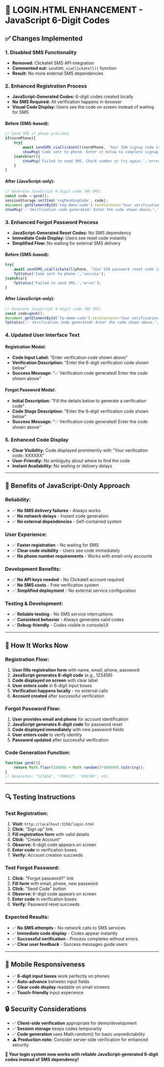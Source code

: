 # 🔧 **LOGIN.HTML ENHANCEMENT - JavaScript 6-Digit Codes**

## ✅ **Changes Implemented**

### **1. Disabled SMS Functionality**
- **Removed:** Clickatell SMS API integration
- **Commented out:** `sendSMS_viaClickatell()` function
- **Result:** No more external SMS dependencies

### **2. Enhanced Registration Process**
- **JavaScript-Generated Codes:** 6-digit codes created locally
- **No SMS Required:** All verification happens in-browser
- **Visual Code Display:** Users see the code on screen instead of waiting for SMS

#### **Before (SMS-based):**
```javascript
// Send SMS if phone provided
if(normPhone){
    try{
        await sendSMS_viaClickatell(normPhone, `Your ISN signup code is ${code}`);
        showMsg('Code sent to phone. Enter it below to complete signup.','success');
    }catch(err){
        showMsg('Failed to send SMS. Check number or try again.','error');
    }
}
```

#### **After (JavaScript-only):**
```javascript
// Generate JavaScript 6-digit code (NO SMS)
const code = gen6();
sessionStorage.setItem('regPendingCode', code);
document.getElementById('reg-demo-code').textContent='Your verification code: '+code;
showMsg('✅ Verification code generated! Enter the code shown above.','success');
```

### **3. Enhanced Forgot Password Process**
- **JavaScript-Generated Reset Codes:** No SMS dependency
- **Immediate Code Display:** Users see reset code instantly
- **Simplified Flow:** No waiting for external SMS delivery

#### **Before (SMS-based):**
```javascript
try{ 
    await sendSMS_viaClickatell(phone, `Your ISN password reset code is ${code}`); 
    fpStatus('Code sent to phone.','success'); 
}catch(e){ 
    fpStatus('Failed to send SMS.','error'); 
}
```

#### **After (JavaScript-only):**
```javascript
// Generate JavaScript 6-digit code (NO SMS)
const code=gen6();
document.getElementById('fp-demo-code').textContent='Your verification code: '+code;
fpStatus('✅ Verification code generated! Enter the code shown above.','success');
```

### **4. Updated User Interface Text**

#### **Registration Modal:**
- **Code Input Label:** "Enter verification code shown above"
- **Verification Description:** "Enter the 6-digit verification code shown below"
- **Success Message:** "✅ Verification code generated! Enter the code shown above"

#### **Forgot Password Modal:**
- **Initial Description:** "Fill the details below to generate a verification code"
- **Code Stage Description:** "Enter the 6-digit verification code shown below"
- **Success Message:** "✅ Verification code generated! Enter the code shown above"

### **5. Enhanced Code Display**
- **Clear Visibility:** Code displayed prominently with "Your verification code: XXXXXX"
- **User-Friendly:** No ambiguity about where to find the code
- **Instant Availability:** No waiting or delivery delays

---

## 🎯 **Benefits of JavaScript-Only Approach**

### **Reliability:**
- ✅ **No SMS delivery failures** - Always works
- ✅ **No network delays** - Instant code generation
- ✅ **No external dependencies** - Self-contained system

### **User Experience:**
- ✅ **Faster registration** - No waiting for SMS
- ✅ **Clear code visibility** - Users see code immediately
- ✅ **No phone number requirements** - Works with email-only accounts

### **Development Benefits:**
- ✅ **No API keys needed** - No Clickatell account required
- ✅ **No SMS costs** - Free verification system
- ✅ **Simplified deployment** - No external service configuration

### **Testing & Development:**
- ✅ **Reliable testing** - No SMS service interruptions
- ✅ **Consistent behavior** - Always generates valid codes
- ✅ **Debug-friendly** - Codes visible in console/UI

---

## 🚀 **How It Works Now**

### **Registration Flow:**
1. **User fills registration form** with name, email, phone, password
2. **JavaScript generates 6-digit code** (e.g., 123456)
3. **Code displayed on screen** with clear label
4. **User enters code** in 6-digit input boxes
5. **Verification happens locally** - no external calls
6. **Account created** after successful verification

### **Forgot Password Flow:**
1. **User provides email and phone** for account identification
2. **JavaScript generates 6-digit code** for password reset
3. **Code displayed immediately** with new password fields
4. **User enters code** to verify identity
5. **Password updated** after successful verification

### **Code Generation Function:**
```javascript
function gen6(){ 
    return Math.floor(100000 + Math.random()*900000).toString(); 
}
// Generates: "123456", "789012", "456789", etc.
```

---

## 🔍 **Testing Instructions**

### **Test Registration:**
1. **Visit:** `http://localhost:3150/login.html`
2. **Click:** "Sign up" link
3. **Fill registration form** with valid details
4. **Click:** "Create Account"
5. **Observe:** 6-digit code appears on screen
6. **Enter code** in verification boxes
7. **Verify:** Account creation succeeds

### **Test Forgot Password:**
1. **Click:** "Forgot password?" link
2. **Fill form** with email, phone, new password
3. **Click:** "Send Code" button
4. **Observe:** 6-digit code appears on screen
5. **Enter code** in verification boxes
6. **Verify:** Password reset succeeds

### **Expected Results:**
- ✅ **No SMS attempts** - No network calls to SMS services
- ✅ **Immediate code display** - Codes appear instantly
- ✅ **Successful verification** - Process completes without errors
- ✅ **Clear user feedback** - Success messages guide users

---

## 📱 **Mobile Responsiveness**
- ✅ **6-digit input boxes** work perfectly on phones
- ✅ **Auto-advance** between input fields
- ✅ **Clear code display** readable on small screens
- ✅ **Touch-friendly** input experience

## 🔒 **Security Considerations**
- ✅ **Client-side verification** appropriate for demo/development
- ✅ **Session storage** keeps codes temporarily
- ✅ **Code generation** uses Math.random() for basic unpredictability
- ⚠️ **Production note:** Consider server-side verification for enhanced security

**🎉 Your login system now works with reliable JavaScript-generated 6-digit codes instead of SMS dependency!**
